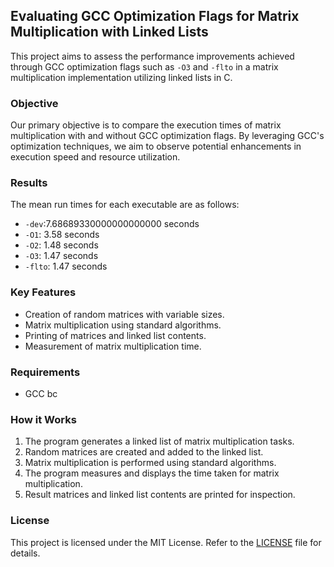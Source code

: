 ## Evaluating GCC Optimization Flags for Matrix Multiplication with Linked Lists

This project aims to assess the performance improvements achieved through GCC optimization flags such as `-O3` and `-flto` in a matrix multiplication implementation utilizing linked lists in C.

### Objective

Our primary objective is to compare the execution times of matrix multiplication with and without GCC optimization flags. By leveraging GCC's optimization techniques, we aim to observe potential enhancements in execution speed and resource utilization.

### Results

The mean run times for each executable are as follows:
- `-dev`:7.68689330000000000000 seconds
- `-O1`: 3.58 seconds
- `-O2`: 1.48 seconds
- `-O3`: 1.47 seconds
- `-flto`: 1.47 seconds

### Key Features

- Creation of random matrices with variable sizes.
- Matrix multiplication using standard algorithms.
- Printing of matrices and linked list contents.
- Measurement of matrix multiplication time.

### Requirements

- GCC bc

### How it Works

1. The program generates a linked list of matrix multiplication tasks.
2. Random matrices are created and added to the linked list.
3. Matrix multiplication is performed using standard algorithms.
4. The program measures and displays the time taken for matrix multiplication.
5. Result matrices and linked list contents are printed for inspection.

### License

This project is licensed under the MIT License. Refer to the [LICENSE](LICENSE) file for details.

